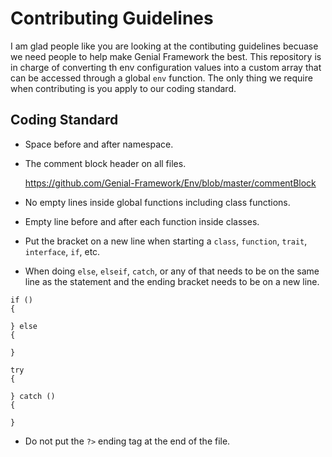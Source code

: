 # Contributing Guidelines
I am glad people like you are looking at the contibuting guidelines becuase we need people to help make Genial Framework the best. This repository is in charge of converting th env configuration values into a custom array that can be accessed through a global `env` function. The only thing we require when contributing is you apply to our coding standard.
## Coding Standard
- Space before and after namespace.
- The comment block header on all files.
  
  https://github.com/Genial-Framework/Env/blob/master/commentBlock
- No empty lines inside global functions including class functions.
- Empty line before and after each function inside classes.
- Put the bracket on a new line when starting a `class`, `function`, `trait`, `interface`, `if`, etc.
- When doing `else`, `elseif`, `catch`, or any of that needs to be on the same line as the statement and the ending bracket needs to be on a new line.

```
if () 
{

} else
{

}
```

```
try
{

} catch ()
{

}
```
- Do not put the `?>` ending tag at the end of the file.
